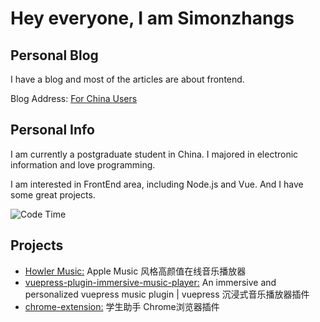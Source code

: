 # Hey everyone, I am Simonzhangs

## Personal Blog

I have a blog and most of the articles are about frontend.

Blog Address: [For China Users](https://simonzhangs.github.io/)

## Personal Info

I am currently a postgraduate student in China. I majored in electronic information and love programming.

I am interested in FrontEnd area, including Node.js and Vue. And I have some great projects.

<img alt="Code Time" src="https://img.shields.io/endpoint?style=flat&url=https://codetime-api.datreks.com/badge/1615?logoColor=white%26project=%26recentMS=0%26showProject=false" />

## Projects

- [Howler Music:](http:www.woaitouxiang.top) Apple Music 风格高颜值在线音乐播放器
- [vuepress-plugin-immersive-music-player:](https://www.npmjs.com/package/vuepress-plugin-immersive-music-player) An immersive and personalized vuepress music plugin | vuepress 沉浸式音乐播放器插件
- [chrome-extension:](https://github.com/bitdance-team/chrome-extension) 学生助手 Chrome浏览器插件

<!---
simonzhangs/simonzhangs is a ✨ special ✨ repository because its `README.md` (this file) appears on your GitHub profile.
You can click the Preview link to take a look at your changes.
--->

